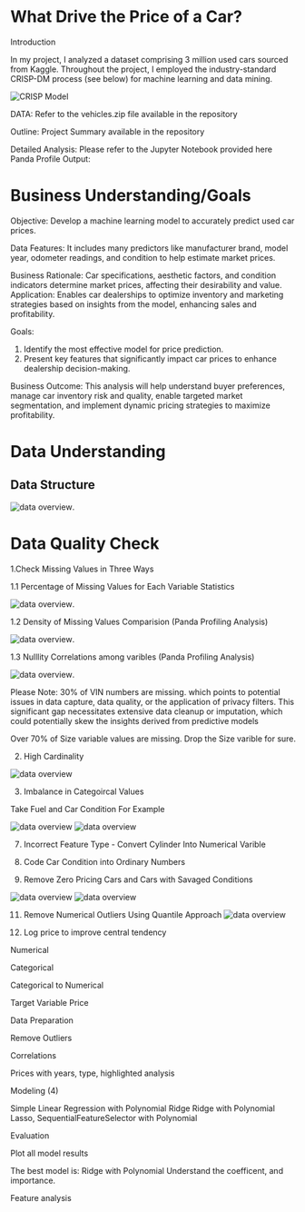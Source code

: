 # What Drive the Price of a Car?

Introduction 

In my project, I analyzed a dataset comprising 3 million used cars sourced from Kaggle. 
Throughout the project, I employed the industry-standard CRISP-DM process (see below) for machine learning and data mining. 

![CRISP Model](https://raw.githubusercontent.com/Sandysmile/Car-Prediction/main/CRISP%20Model.png)


DATA: Refer to the vehicles.zip file available in the repository 

Outline: Project Summary available in the repository

Detailed Analysis: Please refer to the Jupyter Notebook provided here
Panda Profile Output: 


# Business Understanding/Goals

Objective:
Develop a machine learning model to accurately predict used car prices.

Data Features: 
It includes many predictors like manufacturer brand, model year, odometer readings, and condition to help estimate market prices.

Business Rationale: 
Car specifications, aesthetic factors, and condition indicators determine market prices, affecting their desirability and value.
Application: Enables car dealerships to optimize inventory and marketing strategies based on insights from the model, enhancing sales and profitability.

Goals: 

1. Identify the most effective model for price prediction.
2. Present key features that significantly impact car prices to enhance dealership decision-making.

Business Outcome: 
This analysis will help understand buyer preferences, manage car inventory risk and quality, enable targeted market segmentation,
and implement dynamic pricing strategies to maximize profitability. 

   
# Data Understanding

## Data Structure 

![data overview](https://raw.githubusercontent.com/Sandysmile/Car-Prediction/main/Image/Data%20Structure.png).
 
# Data Quality Check 

1.Check Missing Values in Three Ways
   
  1.1 Percentage of Missing Values for Each Variable Statistics

  ![data overview](https://raw.githubusercontent.com/Sandysmile/Car-Prediction/main/Image/MissingValues.png). 

  1.2 Density of Missing Values Comparision (Panda Profiling Analysis)
  
  ![data overview](https://raw.githubusercontent.com/Sandysmile/Car-Prediction/main/Image/ProfilingMissing%20Values.png). 

  1.3 Nulllity Correlations among varibles (Panda Profiling Analysis)
  
  ![data overview](https://raw.githubusercontent.com/Sandysmile/Car-Prediction/main/Image/NullityCorrelation.png). 
  
  Please Note:
  30% of VIN numbers are missing. which points to potential issues in data capture, data quality, or the application of privacy filters. This significant gap necessitates extensive data cleanup or imputation, 
  which could potentially skew the insights derived from predictive models

  Over 70% of Size variable values are missing. Drop the Size varible for sure. 
  
2. High Cardinality
   
  ![data overview](https://raw.githubusercontent.com/Sandysmile/Car-Prediction/main/Image/Cardinality.png) 


3. Imbalance in Categoircal Values
   
Take Fuel and Car Condition For Example 

![data overview](https://raw.githubusercontent.com/Sandysmile/Car-Prediction/main/Image/Imbalance.png) 
![data overview](https://raw.githubusercontent.com/Sandysmile/Car-Prediction/main/Image/CarCondition.png) 
  
7. Incorrect Feature Type - Convert Cylinder Into Numerical Varible
8. Code Car Condition into Ordinary Numbers 


9. Remove Zero Pricing Cars and Cars with Savaged Conditions
    
![data overview](https://raw.githubusercontent.com/Sandysmile/Car-Prediction/main/Image/PriceOutlier.png) 
![data overview](https://raw.githubusercontent.com/Sandysmile/Car-Prediction/main/Image/BoxplotPrices.png) 
 

11. Remove Numerical Outliers Using Quantile Approach
![data overview](https://raw.githubusercontent.com/Sandysmile/Car-Prediction/main/Image/PricesScewedness.png)

    


13. Log price to improve central tendency
    
  
   
Numerical

Categorical 

Categorical to Numerical

Target Variable Price


Data Preparation

Remove Outliers

Correlations 

Prices with years, type, highlighted analysis

Modeling (4) 

Simple Linear Regression with Polynomial
Ridge 
Ridge with Polynomial
Lasso, SequentialFeatureSelector with Polynomial

Evaluation

Plot all model results

The best model is:
Ridge with Polynomial
Understand the coefficent, and importance. 


Feature analysis 
